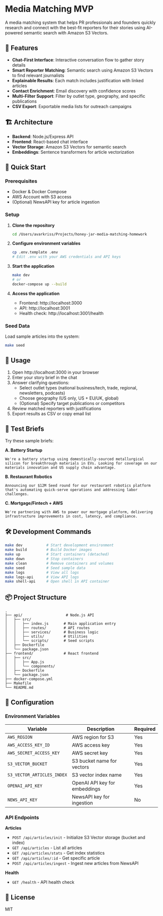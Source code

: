 # Media Matching MVP

A media matching system that helps PR professionals and founders quickly research and connect with the best-fit reporters for their stories using AI-powered semantic search with Amazon S3 Vectors.

## 🎯 Features

- **Chat-First Interface**: Interactive conversation flow to gather story details
- **Smart Reporter Matching**: Semantic search using Amazon S3 Vectors to find relevant journalists
- **Explainable Results**: Each match includes justification with linked articles
- **Contact Enrichment**: Email discovery with confidence scores
- **Multi-Filter Support**: Filter by outlet type, geography, and specific publications
- **CSV Export**: Exportable media lists for outreach campaigns

## 🏗️ Architecture

- **Backend**: Node.js/Express API
- **Frontend**: React-based chat interface
- **Vector Storage**: Amazon S3 Vectors for semantic search
- **Embeddings**: Sentence transformers for article vectorization

## 🚀 Quick Start

### Prerequisites

- Docker & Docker Compose
- AWS Account with S3 access
- (Optional) NewsAPI key for article ingestion

### Setup

1. **Clone the repository**
   ```bash
   cd /Users/avarkriss/Projects/honey-jar-media-matching-homework
   ```

2. **Configure environment variables**
   ```bash
   cp .env.template .env
   # Edit .env with your AWS credentials and API keys
   ```

3. **Start the application**
   ```bash
   make dev
   # or
   docker-compose up --build
   ```

4. **Access the application**
   - Frontend: http://localhost:3000
   - API: http://localhost:3001
   - Health check: http://localhost:3001/health

### Seed Data

Load sample articles into the system:
```bash
make seed
```

## 📝 Usage

1. Open http://localhost:3000 in your browser
2. Enter your story brief in the chat
3. Answer clarifying questions:
   - Select outlet types (national business/tech, trade, regional, newsletters, podcasts)
   - Choose geography (US only, US + EU/UK, global)
   - (Optional) Specify target publications or competitors
4. Review matched reporters with justifications
5. Export results as CSV or copy email list

## 🧪 Test Briefs

Try these sample briefs:

**A. Battery Startup**
```
We're a battery startup using domestically-sourced metallurgical silicon for breakthrough materials in EVs. Looking for coverage on our materials innovation and US supply chain advantage.
```

**B. Restaurant Robotics**
```
Announcing our $12M Seed round for our restaurant robotics platform that's automating quick-serve operations and addressing labor challenges.
```

**C. Mortgage/Fintech + AWS**
```
We're partnering with AWS to power our mortgage platform, delivering infrastructure improvements in cost, latency, and compliance.
```

## 🛠️ Development Commands

```bash
make dev           # Start development environment
make build         # Build Docker images
make up            # Start containers (detached)
make down          # Stop containers
make clean         # Remove containers and volumes
make seed          # Seed sample data
make logs          # View all logs
make logs-api      # View API logs
make shell-api     # Open shell in API container
```

## 📦 Project Structure

```
.
├── api/                    # Node.js API
│   ├── src/
│   │   ├── index.js       # Main application entry
│   │   ├── routes/        # API routes
│   │   ├── services/      # Business logic
│   │   ├── utils/         # Utilities
│   │   └── scripts/       # Seed scripts
│   ├── Dockerfile
│   └── package.json
├── frontend/              # React frontend
│   ├── src/
│   │   ├── App.js
│   │   └── components/
│   ├── Dockerfile
│   └── package.json
├── docker-compose.yml
├── Makefile
└── README.md
```

## 🔧 Configuration

### Environment Variables

| Variable | Description | Required |
|----------|-------------|----------|
| `AWS_REGION` | AWS region for S3 | Yes |
| `AWS_ACCESS_KEY_ID` | AWS access key | Yes |
| `AWS_SECRET_ACCESS_KEY` | AWS secret key | Yes |
| `S3_VECTOR_BUCKET` | S3 bucket name for vectors | Yes |
| `S3_VECTOR_ARTICLES_INDEX` | S3 vector index name | Yes |
| `OPENAI_API_KEY` | OpenAI API key for embeddings | Yes |
| `NEWS_API_KEY` | NewsAPI key for ingestion | No |

### API Endpoints

**Articles**
- `POST /api/articles/init` - Initialize S3 Vector storage (bucket and index)
- `GET /api/articles` - List all articles
- `GET /api/articles/stats` - Get index statistics
- `GET /api/articles/:id` - Get specific article
- `POST /api/articles/ingest` - Ingest new articles from NewsAPI

**Health**
- `GET /health` - API health check

## 📄 License

MIT

